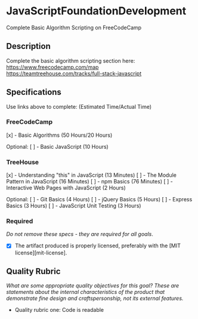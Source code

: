 # JavaScriptFoundationDevelopment
Complete Basic Algorithm Scripting on FreeCodeCamp

## Description

Complete the basic algorithm scripting section here:
https://www.freecodecamp.com/map
https://teamtreehouse.com/tracks/full-stack-javascript

## Specifications

Use links above to complete:
(Estimated Time/Actual Time)
### FreeCodeCamp
 [x] - Basic Algorithms (50 Hours/20 Hours)

 Optional:
 [ ] - Basic JavaScript (10 Hours)

### TreeHouse

 [x] - Understanding "this" in JavaScript (13 Minutes)
 [ ] - The Module Pattern in JavaScript (16 Minutes)
 [ ] - npm Basics (76 Minutes)
 [ ] - Interactive Web Pages with JavaScript (2 Hours)

 Optional:
 [ ] - Git Basics (4 Hours)
 [ ] - jQuery Basics (5 Hours)
 [ ] - Express Basics (3 Hours)
 [ ] - JavaScript Unit Testing (3 Hours)

### Required

_Do not remove these specs - they are required for all goals_.

- [x] The artifact produced is properly licensed, preferably with the [MIT license][mit-license].

## Quality Rubric

_What are some appropriate quality objectives for this goal? These are statements about the internal characteristics of the product that demonstrate fine design and craftspersonship, not its external features._

- Quality rubric one: Code is readable
